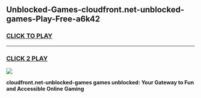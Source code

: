 
## Unblocked-Games-cloudfront.net-unblocked-games-Play-Free-a6k42
<h3>
<a href="https://premium76.site?title=cloudfront.net-unblocked-games&ref=20A">CLICK TO PLAY</a></h3>
<hr>

<h3>
<a href="https://premium76.site?title=cloudfront.net-unblocked-games&ref=20A">CLICK 2 PLAY</a>
  
</h3>

<a href="https://premium76.site?title=cloudfront.net-unblocked-games&ref=20A"><img src="https://clearcache.store/games.png"></a>


**cloudfront.net-unblocked-games games unblocked: Your Gateway to Fun and Accessible Online Gaming**
